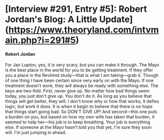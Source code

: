 # [Interview #291, Entry #5]: Robert Jordan's Blog: A Little Update](https://www.theoryland.com/intvmain.php?i=291#5)

#### Robert Jordan

For Jan Lupton, yes, it is very scary, but you can make it through. The Mayo is the best place in the world for you to be getting treatment. If they offer you a place in the Revlimid study—that is what I am taking—grab it. Though of one thing I have been certain since very early on with the Mayo. If one treatment doesn't work, they will always be ready with something else. The keys are two-fold. First, never give up. No matter how bad things seem today, you just don't give up. You don't do it. As long as you believe that things will get better, they will. I don't know why or how that works; it defies logic; but work it does. It is when it begin to believe that there is no hope that things start going bad. So DON'T GIVE UP! And second—this one puts a burden on you, but based on how my own wife has taken that burden, it seemed to help her—his job is to keep breathing. Your job is everything else. If someone at the Mayo hasn't told you that yet, I'm sure they soon will. I'm just jumping in ahead.

